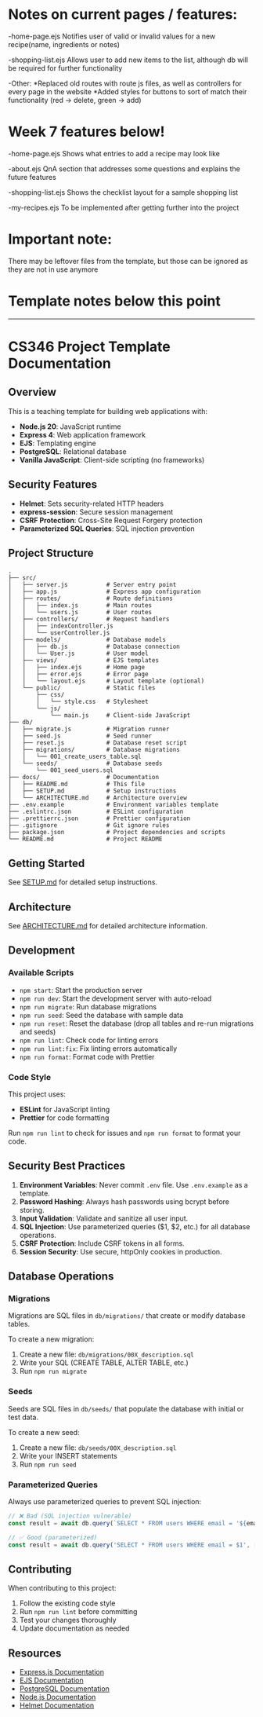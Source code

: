 # Notes on current pages / features:

-home-page.ejs      Notifies user of valid or invalid values for a new recipe(name, ingredients or notes)

-shopping-list.ejs  Allows user to add new items to the list, although db will be required for 
                    further functionality

-Other: *Replaced old routes with route js files, as well as controllers for every page in the website
        *Added styles for buttons to sort of match their functionality (red -> delete, green -> add)


# Week 7 features below!

-home-page.ejs     Shows what entries to add a recipe may look like

-about.ejs         QnA section that addresses some questions and explains the future features

-shopping-list.ejs    Shows the checklist layout for a sample shopping list

-my-recipes.ejs     To be implemented after getting further into the project

# Important note:

There may be leftover files from the template, but those can be ignored as they are not in use anymore


# Template notes below this point
------------------------------------------------------------------------------------------------------

# CS346 Project Template Documentation

## Overview

This is a teaching template for building web applications with:
- **Node.js 20**: JavaScript runtime
- **Express 4**: Web application framework
- **EJS**: Templating engine
- **PostgreSQL**: Relational database
- **Vanilla JavaScript**: Client-side scripting (no frameworks)

## Security Features

- **Helmet**: Sets security-related HTTP headers
- **express-session**: Secure session management
- **CSRF Protection**: Cross-Site Request Forgery protection
- **Parameterized SQL Queries**: SQL injection prevention

## Project Structure

```
.
├── src/
│   ├── server.js           # Server entry point
│   ├── app.js              # Express app configuration
│   ├── routes/             # Route definitions
│   │   ├── index.js        # Main routes
│   │   └── users.js        # User routes
│   ├── controllers/        # Request handlers
│   │   ├── indexController.js
│   │   └── userController.js
│   ├── models/             # Database models
│   │   ├── db.js           # Database connection
│   │   └── User.js         # User model
│   ├── views/              # EJS templates
│   │   ├── index.ejs       # Home page
│   │   ├── error.ejs       # Error page
│   │   └── layout.ejs      # Layout template (optional)
│   └── public/             # Static files
│       ├── css/
│       │   └── style.css   # Stylesheet
│       └── js/
│           └── main.js     # Client-side JavaScript
├── db/
│   ├── migrate.js          # Migration runner
│   ├── seed.js             # Seed runner
│   ├── reset.js            # Database reset script
│   ├── migrations/         # Database migrations
│   │   └── 001_create_users_table.sql
│   └── seeds/              # Database seeds
│       └── 001_seed_users.sql
├── docs/                   # Documentation
│   ├── README.md           # This file
│   ├── SETUP.md            # Setup instructions
│   └── ARCHITECTURE.md     # Architecture overview
├── .env.example            # Environment variables template
├── .eslintrc.json          # ESLint configuration
├── .prettierrc.json        # Prettier configuration
├── .gitignore              # Git ignore rules
├── package.json            # Project dependencies and scripts
└── README.md               # Project README
```

## Getting Started

See [SETUP.md](./SETUP.md) for detailed setup instructions.

## Architecture

See [ARCHITECTURE.md](./ARCHITECTURE.md) for detailed architecture information.

## Development

### Available Scripts

- `npm start`: Start the production server
- `npm run dev`: Start the development server with auto-reload
- `npm run migrate`: Run database migrations
- `npm run seed`: Seed the database with sample data
- `npm run reset`: Reset the database (drop all tables and re-run migrations and seeds)
- `npm run lint`: Check code for linting errors
- `npm run lint:fix`: Fix linting errors automatically
- `npm run format`: Format code with Prettier

### Code Style

This project uses:
- **ESLint** for JavaScript linting
- **Prettier** for code formatting

Run `npm run lint` to check for issues and `npm run format` to format your code.

## Security Best Practices

1. **Environment Variables**: Never commit `.env` file. Use `.env.example` as a template.
2. **Password Hashing**: Always hash passwords using bcrypt before storing.
3. **Input Validation**: Validate and sanitize all user input.
4. **SQL Injection**: Use parameterized queries ($1, $2, etc.) for all database operations.
5. **CSRF Protection**: Include CSRF tokens in all forms.
6. **Session Security**: Use secure, httpOnly cookies in production.

## Database Operations

### Migrations

Migrations are SQL files in `db/migrations/` that create or modify database tables.

To create a new migration:
1. Create a new file: `db/migrations/00X_description.sql`
2. Write your SQL (CREATE TABLE, ALTER TABLE, etc.)
3. Run `npm run migrate`

### Seeds

Seeds are SQL files in `db/seeds/` that populate the database with initial or test data.

To create a new seed:
1. Create a new file: `db/seeds/00X_description.sql`
2. Write your INSERT statements
3. Run `npm run seed`

### Parameterized Queries

Always use parameterized queries to prevent SQL injection:

```javascript
// ❌ Bad (SQL injection vulnerable)
const result = await db.query(`SELECT * FROM users WHERE email = '${email}'`);

// ✅ Good (parameterized)
const result = await db.query('SELECT * FROM users WHERE email = $1', [email]);
```

## Contributing

When contributing to this project:
1. Follow the existing code style
2. Run `npm run lint` before committing
3. Test your changes thoroughly
4. Update documentation as needed

## Resources

- [Express.js Documentation](https://expressjs.com/)
- [EJS Documentation](https://ejs.co/)
- [PostgreSQL Documentation](https://www.postgresql.org/docs/)
- [Node.js Documentation](https://nodejs.org/docs/)
- [Helmet Documentation](https://helmetjs.github.io/)
